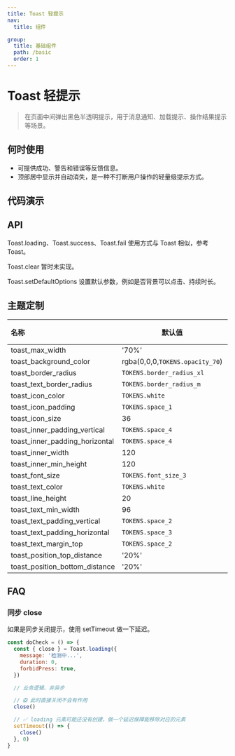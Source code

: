 ```yaml
---
title: Toast 轻提示
nav:
  title: 组件

group:
  title: 基础组件
  path: /basic
  order: 1
---
```


# Toast 轻提示

> 在页面中间弹出黑色半透明提示，用于消息通知、加载提示、操作结果提示等场景。

## 何时使用

- 可提供成功、警告和错误等反馈信息。
- 顶部居中显示并自动消失，是一种不打断用户操作的轻量级提示方式。

## 代码演示

<code src="./__fixtures__/basic.tsx"></code>

## API

Toast.loading、Toast.success、Toast.fail 使用方式与 Toast 相似，参考 Toast。

Toast.clear 暂时未实现。

Toast.setDefaultOptions 设置默认参数，例如是否背景可以点击、持续时长。

## 主题定制

| 名称                           | 默认值                          | 描述 |
| :----------------------------- | ------------------------------- | ---- |
| toast_max_width                | '70%'                           | -    |
| toast_background_color         | rgba(0,0,0,`TOKENS.opacity_70`) | -    |
| toast_border_radius            | `TOKENS.border_radius_xl`       | -    |
| toast_text_border_radius       | `TOKENS.border_radius_m`        | -    |
| toast_icon_color               | `TOKENS.white`                  | -    |
| toast_icon_padding             | `TOKENS.space_1`                | -    |
| toast_icon_size                | 36                              | -    |
| toast_inner_padding_vertical   | `TOKENS.space_4`                | -    |
| toast_inner_padding_horizontal | `TOKENS.space_4`                | -    |
| toast_inner_width              | 120                             | -    |
| toast_inner_min_height         | 120                             | -    |
| toast_font_size                | `TOKENS.font_size_3`            | -    |
| toast_text_color               | `TOKENS.white`                  | -    |
| toast_line_height              | 20                              | -    |
| toast_text_min_width           | 96                              | -    |
| toast_text_padding_vertical    | `TOKENS.space_2`                | -    |
| toast_text_padding_horizontal  | `TOKENS.space_3`                | -    |
| toast_text_margin_top          | `TOKENS.space_2`                | -    |
| toast_position_top_distance    | '20%'                           | -    |
| toast_position_bottom_distance | '20%'                           | -    |

## FAQ

### 同步 close

如果是同步关闭提示，使用 setTimeout 做一下延迟。

```js | pure
const doCheck = () => {
  const { close } = Toast.loading({
    message: '检测中...',
    duration: 0,
    forbidPress: true,
  })

  // 业务逻辑、非异步

  // ❎ 此时直接关闭不会有作用
  close()

  // ✅ loading 元素可能还没有创建，做一个延迟保障能移除对应的元素
  setTimeout(() => {
    close()
  }, 0)
}
```
